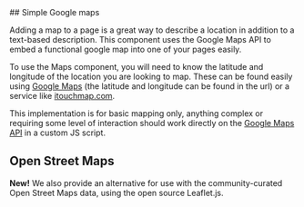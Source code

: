 <div class="jumpnav"></div>
## Simple Google maps

Adding a map to a page is a great way to describe a location in addition to a text-based description. This component uses the Google Maps API to embed a functional google map into one of your pages easily.

To use the Maps component, you will need to know the latitude and longitude of the location you are looking to map. These can be found easily using [Google Maps](http://maps.google.com) (the latitude and longitude can be found in the url) or a service like [itouchmap.com](http://itouchmap.com/latlong.html).

This implementation is for basic mapping only, anything complex or requiring some level of interaction should work directly on the [Google Maps API](https://developers.google.com/maps/) in a custom JS script.

## Open Street Maps

<span class="sticky"><b class="text">New!</b></span> We also provide an alternative for use with the community-curated Open Street Maps data, using the open source Leaflet.js.